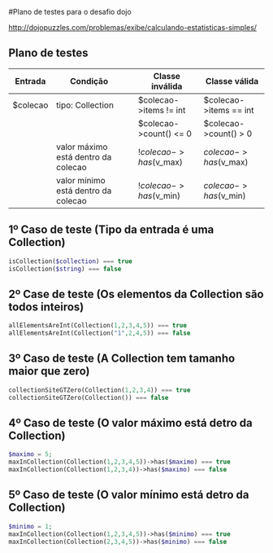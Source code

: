 #Plano de testes para o desafio dojo

http://dojopuzzles.com/problemas/exibe/calculando-estatisticas-simples/

## Plano de testes

|  Entrada  |   Condição                          |                           |         Classe inválida        |     Classe válida      |
|-----------|-------------------------------------|---------------------------|--------------------------------|------------------------|
|$colecao   | tipo: Collection                    |                           |     $colecao->items != int     | $colecao->items == int |
|           |                                     |                           |     $colecao->count() <= 0     | $colecao->count() > 0  |
|           | valor máximo está dentro da colecao |                           |     !$colecao->has($v_max)     | $colecao->has($v_max)  |
|           | valor mínimo está dentro da colecao |                           |     !$colecao->has($v_min)     | $colecao->has($v_min)  |

## 1º Caso de teste (Tipo da entrada é uma Collection)
```php
isCollection($collection) === true
isCollection($string) === false
```

## 2º Case de teste (Os elementos da Collection são todos inteiros)
```php
allElementsAreInt(Collection(1,2,3,4,5)) === true
allElementsAreInt(Collection("1",2,4,5)) === false
```

## 3º Caso de teste (A Collection tem tamanho maior que zero)
```php
collectionSiteGTZero(Collection(1,2,3,4)) === true
collectionSiteGTZero(Collection()) === false
```

## 4º Caso de teste (O valor máximo está detro da Collection)
```php
$maximo = 5;
maxInCollection(Collection(1,2,3,4,5))->has($maximo) === true
maxInCollection(Collection(1,2,3,4))->has($maximo) === false
```

## 5º Caso de teste (O valor mínimo está detro da Collection)
```php
$minimo = 1;
maxInCollection(Collection(1,2,3,4,5))->has($minimo) === true
maxInCollection(Collection(2,3,4,5))->has($minimo) === false
```

